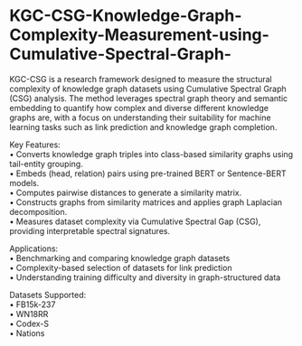 # KGC-CSG-Knowledge-Graph-Complexity-Measurement-using-Cumulative-Spectral-Graph-

KGC-CSG is a research framework designed to measure the structural complexity of knowledge graph datasets using Cumulative Spectral Graph (CSG) analysis. The method leverages spectral graph theory and semantic embedding to quantify how complex and diverse different knowledge graphs are, with a focus on understanding their suitability for machine learning tasks such as link prediction and knowledge graph completion.  


Key Features:  
•	Converts knowledge graph triples into class-based similarity graphs using tail-entity grouping.  
•	Embeds (head, relation) pairs using pre-trained BERT or Sentence-BERT models.  
•	Computes pairwise distances to generate a similarity matrix.  
•	Constructs graphs from similarity matrices and applies graph Laplacian decomposition.  
•	Measures dataset complexity via Cumulative Spectral Gap (CSG), providing interpretable spectral signatures.  


Applications:  
•	Benchmarking and comparing knowledge graph datasets  
•	Complexity-based selection of datasets for link prediction  
•	Understanding training difficulty and diversity in graph-structured data  


Datasets Supported:  
•	FB15k-237  
•	WN18RR  
•	Codex-S  
•	Nations  

